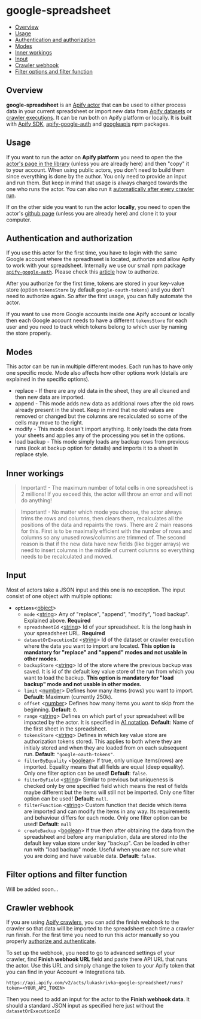 # google-spreadsheet

- [Overview](#overview)
- [Usage](#usage)
- [Authentication and authorization](#authentication-and-authorization)
- [Modes](#modes)
- [Inner workings](#inner-workings)
- [Input](#input)
- [Crawler webhook](#crawler-webhook)
- [Filter options and filter function](#filter-options-and-filter-function)

## Overview

**google-spreadsheet** is an [Apify actor](https://www.apify.com/docs/actor) that can be used to either process data in your current spreadsheet or import new data from [Apify datasets](https://www.apify.com/docs/storage#dataset) or [crawler executions](https://www.apify.com/docs/crawler). It can be run both on Apify platform or locally. It is built with [Apify SDK](https://sdk.apify.com/), [apify-google-auth](https://kb.apify.com/integration/google-integration) and [googleapis](https://github.com/googleapis/google-api-nodejs-client) npm packages.

## Usage

If you want to run the actor on **Apify platform** you need to open the the [actor's page in the library](https://www.apify.com/lukaskrivka/google-spreadsheet) (unless you are already here) and then "copy" it to your account. When using public actors, you don't need to build them since everything is done by the author. You only need to provide an input and run them. But keep in mind that usage is always charged towards the one who runs the actor. You can also run it [automatically after every crawler run](#crawler-webhook).

If on the other side you want to run the actor **locally**, you need to open the actor's [github page](https://github.com/metalwarrior665/actor-google-spreadsheet) (unless you are already here) and clone it to your computer.

## Authentication and authorization

If you use this actor for the first time, you have to login with the same Google account where the spreadhseet is located, authorize and allow Apify to work with your spreadsheet. Internally we use our small npm package [`apify-google-auth`](https://www.npmjs.com/package/apify-google-auth). Please check this [article](https://kb.apify.com/integration/google-integration) how to authorize.

After you authorize for the first time, tokens are stored in your key-value store (option `tokensStore` by default `google-oauth-tokens`) and you don't need to authorize again. So after the first usage, you can fully automate the actor.

If you want to use more Google accounts inside one Apify account or locally then each Google account needs to have a different `tokensStore` for each user and you need to track which tokens belong to which user by naming the store properly.

## Modes

This actor can be run in multiple different modes. Each run has to have only one specific mode. Mode also affects how other options work (details are explained in the specific options).

* replace - If there are any old data in the sheet, they are all cleaned and then new data are imported.
* append - This mode adds new data as additional rows after the old rows already present in the sheet. Keep in mind that no old values are removed or changed but the columns are recalculated so some of the cells may move to the right.
* modify - This mode doesn't import anything. It only loads the data from your sheets and applies any of the processing you set in the options.
* load backup - This mode simply loads any backup rows from previous runs (look at backup option for details) and imports it to a sheet in replace style.

## Inner workings

> Important! - The maximum number of total cells in one spreadsheet is 2 millions! If you exceed this, the actor will throw an error and will not do anything!

> Important! - No matter which mode you choose, the actor always trims the rows and columns, then clears them, recalculates all the positions of the data and repaints the rows. There are 2 main reasons for this. First is to be maximally efficient with the number of rows and columns so any unused rows/columns are trimmed of. The second reason is that if the new data have new fields (like bigger arrays) we need to insert columns in the middle of current columns so everything needs to be recalculated and moved.

## Input

Most of actors take a JSON input and this one is no exception. The input consist of one object with multiple options:

- **`options`**<[object](https://developer.mozilla.org/en-US/docs/Web/JavaScript/Reference/Global_Objects/Object)>
    - `mode` <[string](https://developer.mozilla.org/en-US/docs/Web/JavaScript/Data_structures#String_type)> Any of "replace", "append", "modify", "load backup". Explained above. **Required**
    - `spreadsheetId` <[string](https://developer.mozilla.org/en-US/docs/Web/JavaScript/Data_structures#String_type)> Id of your spreadsheet. It is the long hash in your spreadsheet URL. **Required**
    - `datasetOrExecutionId` <[string](https://developer.mozilla.org/en-US/docs/Web/JavaScript/Data_structures#String_type)> Id of the dataset or crawler execution where the data you want to import are located. **This option is mandatory for "replace" and "append" modes and not usable in other modes.**
    - `backupStore` <[string](https://developer.mozilla.org/en-US/docs/Web/JavaScript/Data_structures#String_type)> Id of the store where the previous backup was saved. It is id of thr default key value store of the run from which you want to load the backup. **This option is mandatory for "load backup" mode and not usable in other modes.**
    - `limit` <[number](https://developer.mozilla.org/en-US/docs/Web/JavaScript/Data_structures#Number_type)> Defines how many items (rows) you want to import. **Default**: Maximum (currently 250k).
    - `offset` <[number](https://developer.mozilla.org/en-US/docs/Web/JavaScript/Data_structures#Number_type)> Defines how many items you want to skip from the beginning. **Default**: `0`.
    - `range` <[string](https://developer.mozilla.org/en-US/docs/Web/JavaScript/Data_structures#String_type)> Defines on which part of your spreadsheet will be impacted by the actor. It is specified in [A1 notation](https://developers.google.com/sheets/api/guides/concepts#a1_notation). **Default**: Name of the first sheet in the spreadsheet.
    - `tokensStore` <[string](https://developer.mozilla.org/en-US/docs/Web/JavaScript/Data_structures#String_type)> Defines in which key value store are authorization tokens stored. This applies to both where they are initialy stored and when they are loaded from on each subsequent run. **Default**: `"google-oauth-tokens"`.
    - `filterByEquality` <[boolean](https://developer.mozilla.org/en-US/docs/Web/JavaScript/Data_structures#Boolean_type)> If true, only unique items(rows) are imported. Equality means that all fields are equal (deep equality). Only one filter option can be used! **Default**: `false`.
    - `filterByField` <[string](https://developer.mozilla.org/en-US/docs/Web/JavaScript/Data_structures#String_type)> Similar to previous but uniqueness is checked only by one specified field which means the rest of fields maybe different but the items will still not be imported. Only one filter option can be used! **Default**: `null`.
    - `filterFunction` <[string](https://developer.mozilla.org/en-US/docs/Web/JavaScript/Data_structures#String_type)> Custom function that decide which items are imported and can modify the items in any way. Its requirements and behaviour differs for each mode.  Only one filter option can be used! **Default**: `null`
    - `createBackup` <[boolean](https://developer.mozilla.org/en-US/docs/Web/JavaScript/Data_structures#Boolean_type)> If true then after obtaining the data from the spreadsheet and before any manipulation, data are stored into the default key value store under key "backup". Can be loaded in other run with "load backup" mode. Useful when you are not sure what you are doing and have valuable data. **Default**: `false`.

## Filter options and filter function
Will be added soon...

## Crawler webhook
If you are using [Apify crawlers](https://www.apify.com/docs/crawler), you can add the finish webhook to the crawler so that data will be imported to the spreadsheet each time a crawler run finish. For the first time you need to run this actor manually so you properly [authorize and authenticate](#authentication-and-authorization).

To set up the webhook, you need to go to advanced settings of your crawler, find **Finish webhook URL** field and paste there API URL that runs the actor. Use this URL and simply change the token to your Apify token that you can find in your Account => Integrations tab.

`https://api.apify.com/v2/acts/lukaskrivka~google-spreadsheet/runs?token=<YOUR_API_TOKEN>`

Then you need to add an input for the actor to the **Finish webhook data**. It should a standard JSON input as specified here just without the `datasetOrExecutionId`


